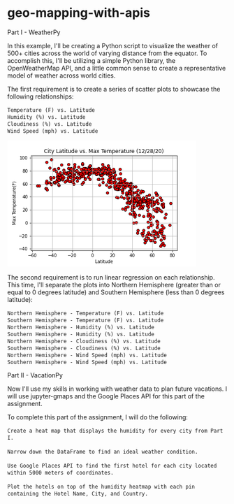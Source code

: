 # geo-mapping-with-apis

Part I - WeatherPy

In this example, I'll be creating a Python script to visualize the weather of 500+ cities across the world of varying distance from the equator. To accomplish this, I'll be utilizing a simple Python library, the OpenWeatherMap API, and a little common sense to create a representative model of weather across world cities.

The first requirement is to create a series of scatter plots to showcase the following relationships:

    Temperature (F) vs. Latitude
    Humidity (%) vs. Latitude
    Cloudiness (%) vs. Latitude
    Wind Speed (mph) vs. Latitude

![Temp vs Lat](WeatherPy/Output-WeatherPy/LatvsTemp.png)







The second requirement is to run linear regression on each relationship. This time, I'll separate the plots into Northern Hemisphere (greater than or equal to 0 degrees latitude) and Southern Hemisphere (less than 0 degrees latitude):

    Northern Hemisphere - Temperature (F) vs. Latitude
    Southern Hemisphere - Temperature (F) vs. Latitude
    Northern Hemisphere - Humidity (%) vs. Latitude
    Southern Hemisphere - Humidity (%) vs. Latitude
    Northern Hemisphere - Cloudiness (%) vs. Latitude
    Southern Hemisphere - Cloudiness (%) vs. Latitude
    Northern Hemisphere - Wind Speed (mph) vs. Latitude
    Southern Hemisphere - Wind Speed (mph) vs. Latitude


Part II - VacationPy

Now I'll use my skills in working with weather data to plan future vacations. I will use jupyter-gmaps and the Google Places API for this part of the assignment.


To complete this part of the assignment, I will do the following:

    Create a heat map that displays the humidity for every city from Part I.
    
    Narrow down the DataFrame to find an ideal weather condition.
    
    Use Google Places API to find the first hotel for each city located within 5000 meters of coordinates.
    
    Plot the hotels on top of the humidity heatmap with each pin containing the Hotel Name, City, and Country.


​    

